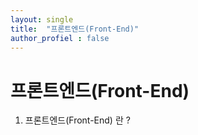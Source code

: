 ```yaml
---
layout: single
title:  "프론트엔드(Front-End)"
author_profiel : false
---
```


# 프론트엔드(Front-End)
  1. 프론트엔드(Front-End) 란 ?